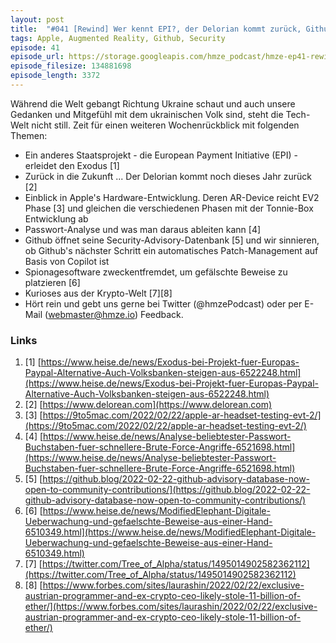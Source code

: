 ```yaml
---
layout: post
title:  "#041 [Rewind] Wer kennt EPI?, der Delorian kommt zurück, Github stärkt die Software-Welt, uvm."
tags: Apple, Augmented Reality, Github, Security
episode: 41
episode_url: https://storage.googleapis.com/hmze_podcast/hmze-ep41-rewind.mp3
episode_filesize: 134881698
episode_length: 3372
---
```


Während die Welt gebangt Richtung Ukraine schaut und auch unsere Gedanken und Mitgefühl mit dem ukrainischen Volk sind, steht die Tech-Welt nicht still. Zeit für einen weiteren Wochenrückblick mit folgenden Themen:

* Ein anderes Staatsprojekt - die European Payment Initiative (EPI) - erleidet den Exodus [1]
* Zurück in die Zukunft ... Der Delorian kommt noch dieses Jahr zurück [2]
* Einblick in Apple's Hardware-Entwicklung. Deren AR-Device reicht EV2 Phase [3] und gleichen die verschiedenen Phasen mit der Tonnie-Box Entwicklung ab
* Passwort-Analyse und was man daraus ableiten kann [4]
* Github öffnet seine Security-Advisory-Datenbank [5] und wir sinnieren, ob Github's nächster Schritt ein automatisches Patch-Management auf Basis von Copilot ist
* Spionagesoftware zweckentfremdet, um gefälschte Beweise zu platzieren [6]
* Kurioses aus der Krypto-Welt [7][8]
* Hört rein und gebt uns gerne bei Twitter (@hmzePodcast) oder per E-Mail (webmaster@hmze.io) Feedback.


### Links ###
1. [1] [https://www.heise.de/news/Exodus-bei-Projekt-fuer-Europas-Paypal-Alternative-Auch-Volksbanken-steigen-aus-6522248.html](https://www.heise.de/news/Exodus-bei-Projekt-fuer-Europas-Paypal-Alternative-Auch-Volksbanken-steigen-aus-6522248.html)
2. [2] [https://www.delorean.com](https://www.delorean.com)
3. [3] [https://9to5mac.com/2022/02/22/apple-ar-headset-testing-evt-2/](https://9to5mac.com/2022/02/22/apple-ar-headset-testing-evt-2/)
4. [4] [https://www.heise.de/news/Analyse-beliebtester-Passwort-Buchstaben-fuer-schnellere-Brute-Force-Angriffe-6521698.html](https://www.heise.de/news/Analyse-beliebtester-Passwort-Buchstaben-fuer-schnellere-Brute-Force-Angriffe-6521698.html)
5. [5] [https://github.blog/2022-02-22-github-advisory-database-now-open-to-community-contributions/](https://github.blog/2022-02-22-github-advisory-database-now-open-to-community-contributions/)
6. [6] [https://www.heise.de/news/ModifiedElephant-Digitale-Ueberwachung-und-gefaelschte-Beweise-aus-einer-Hand-6510349.html](https://www.heise.de/news/ModifiedElephant-Digitale-Ueberwachung-und-gefaelschte-Beweise-aus-einer-Hand-6510349.html)
7. [7] [https://twitter.com/Tree_of_Alpha/status/1495014902582362112](https://twitter.com/Tree_of_Alpha/status/1495014902582362112)
8. [8] [https://www.forbes.com/sites/laurashin/2022/02/22/exclusive-austrian-programmer-and-ex-crypto-ceo-likely-stole-11-billion-of-ether/](https://www.forbes.com/sites/laurashin/2022/02/22/exclusive-austrian-programmer-and-ex-crypto-ceo-likely-stole-11-billion-of-ether/)